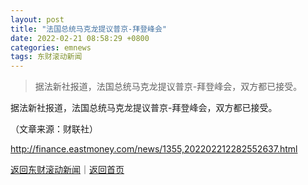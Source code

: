 ```yaml
---
layout: post
title: "法国总统马克龙提议普京-拜登峰会"
date: 2022-02-21 08:58:29 +0800
categories: emnews
tags: 东财滚动新闻
---
```

> 据法新社报道，法国总统马克龙提议普京-拜登峰会，双方都已接受。

<p>据法新社报道，法国总统马克龙提议普京-拜登峰会，双方都已接受。</p><p class="em_media">（文章来源：财联社）</p>

<http://finance.eastmoney.com/news/1355,202202212282552637.html>

[返回东财滚动新闻](//finews.withounder.com/emnews/)｜[返回首页](//finews.withounder.com/)